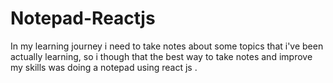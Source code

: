 # Notepad-Reactjs
In my learning journey i need to take notes about some topics that i've been actually learning, so i though that the best way to take notes and improve my skills was doing a notepad using react js . 
